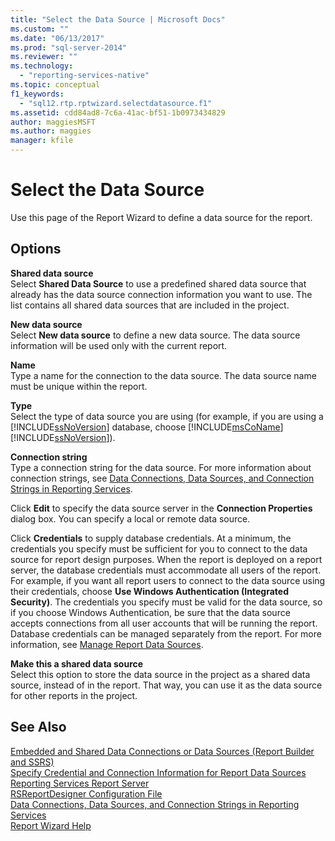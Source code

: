 ```yaml
---
title: "Select the Data Source | Microsoft Docs"
ms.custom: ""
ms.date: "06/13/2017"
ms.prod: "sql-server-2014"
ms.reviewer: ""
ms.technology: 
  - "reporting-services-native"
ms.topic: conceptual
f1_keywords: 
  - "sql12.rtp.rptwizard.selectdatasource.f1"
ms.assetid: cdd84ad8-7c6a-41ac-bf51-1b0973434829
author: maggiesMSFT
ms.author: maggies
manager: kfile
---
```

# Select the Data Source
  Use this page of the Report Wizard to define a data source for the report.  
  
## Options  
 **Shared data source**  
 Select **Shared Data Source** to use a predefined shared data source that already has the data source connection information you want to use. The list contains all shared data sources that are included in the project.  
  
 **New data source**  
 Select **New data source** to define a new data source. The data source information will be used only with the current report.  
  
 **Name**  
 Type a name for the connection to the data source. The data source name must be unique within the report.  
  
 **Type**  
 Select the type of data source you are using (for example, if you are using a [!INCLUDE[ssNoVersion](../includes/ssnoversion-md.md)] database, choose [!INCLUDE[msCoName](../includes/msconame-md.md)] [!INCLUDE[ssNoVersion](../includes/ssnoversion-md.md)]).  
  
 **Connection string**  
 Type a connection string for the data source. For more information about connection strings, see [Data Connections, Data Sources, and Connection Strings in Reporting Services](../../2014/reporting-services/data-connections-data-sources-and-connection-strings-in-reporting-services.md).  
  
 Click **Edit** to specify the data source server in the **Connection Properties** dialog box. You can specify a local or remote data source.  
  
 Click **Credentials** to supply database credentials. At a minimum, the credentials you specify must be sufficient for you to connect to the data source for report design purposes. When the report is deployed on a report server, the database credentials must accommodate all users of the report. For example, if you want all report users to connect to the data source using their credentials, choose **Use Windows Authentication (Integrated Security)**. The credentials you specify must be valid for the data source, so if you choose Windows Authentication, be sure that the data source accepts connections from all user accounts that will be running the report. Database credentials can be managed separately from the report. For more information, see [Manage Report Data Sources](report-data/manage-report-data-sources.md).  
  
 **Make this a shared data source**  
 Select this option to store the data source in the project as a shared data source, instead of in the report. That way, you can use it as the data source for other reports in the project.  
  
## See Also  
 [Embedded and Shared Data Connections or Data Sources &#40;Report Builder and SSRS&#41;](../../2014/reporting-services/embedded-and-shared-data-connections-or-data-sources-report-builder-and-ssrs.md)   
 [Specify Credential and Connection Information for Report Data Sources](report-data/specify-credential-and-connection-information-for-report-data-sources.md)   
 [Reporting Services Report Server](../../2014/reporting-services/reporting-services-report-server.md)   
 [RSReportDesigner Configuration File](report-server/rsreportdesigner-configuration-file.md)   
 [Data Connections, Data Sources, and Connection Strings in Reporting Services](../../2014/reporting-services/data-connections-data-sources-and-connection-strings-in-reporting-services.md)   
 [Report Wizard Help](../../2014/reporting-services/report-wizard-help.md)  
  
  
